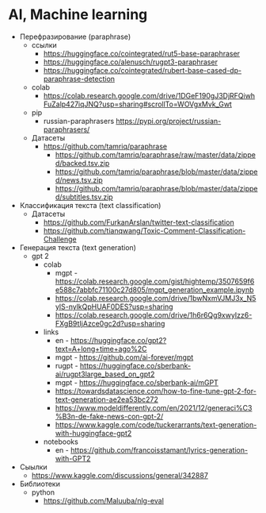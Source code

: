 # AI, Machine learning

- Перефразирование (paraphrase)
  - ссылки
    - https://huggingface.co/cointegrated/rut5-base-paraphraser
    - https://huggingface.co/alenusch/rugpt3-paraphraser
    - https://huggingface.co/cointegrated/rubert-base-cased-dp-paraphrase-detection
  - colab
    - https://colab.research.google.com/drive/1DGeF190gJ3DjRFQiwhFuZalp427iqJNQ?usp=sharing#scrollTo=WOVgxMvk_Gwt
  - pip
    - russian-paraphrasers https://pypi.org/project/russian-paraphrasers/
  - Датасеты
    - https://github.com/tamriq/paraphrase
      - https://github.com/tamriq/paraphrase/raw/master/data/zipped/backed.tsv.zip
      - https://github.com/tamriq/paraphrase/blob/master/data/zipped/news.tsv.zip
      - https://github.com/tamriq/paraphrase/blob/master/data/zipped/subtitles.tsv.zip
- Классификация текста (text classification)
  - Датасеты
    - https://github.com/FurkanArslan/twitter-text-classification
    - https://github.com/tianqwang/Toxic-Comment-Classification-Challenge
- Генерация текста (text generation)
  - gpt 2
    - colab
      - mgpt - https://colab.research.google.com/gist/hightemp/3507659f6e588c7abbfc71100c27d805/mgpt_generation_example.ipynb
      - https://colab.research.google.com/drive/1bwNxmVJMJ3x_N5ylS-nylkQpHUAF0DES?usp=sharing
      - https://colab.research.google.com/drive/1h6r6Qg9xwyIzz6-FXgB9tIjAzce0gc2d?usp=sharing
    - links
      - en - https://huggingface.co/gpt2?text=A+long+time+ago%2C
      - mgpt - https://github.com/ai-forever/mgpt
      - rugpt - https://huggingface.co/sberbank-ai/rugpt3large_based_on_gpt2
      - mgpt - https://huggingface.co/sberbank-ai/mGPT
      - https://towardsdatascience.com/how-to-fine-tune-gpt-2-for-text-generation-ae2ea53bc272
      - https://www.modeldifferently.com/en/2021/12/generaci%C3%B3n-de-fake-news-con-gpt-2/
      - https://www.kaggle.com/code/tuckerarrants/text-generation-with-huggingface-gpt2
    - notebooks
      - en - https://github.com/francoisstamant/lyrics-generation-with-GPT2
- Сыылки
  - https://www.kaggle.com/discussions/general/342887
- Библиотеки
  - python
    - https://github.com/Maluuba/nlg-eval

